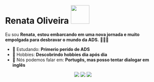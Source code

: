 # Renata Oliveira <img src="https://encrypted-tbn0.gstatic.com/images?q=tbn:ANd9GcS5jmeiHN_FLkRD38rct8Sd0R9yb386xVv1Oma5FN8mxRetwelqULMwyMP0aDdo_QMYhMc&usqp=CAU" width="60px">

Eu sou <strong>Renata</strong>, <strong>estou embarcando em uma nova jornada e muito empolgada para desbravar o mundo da ADS.</strong> 👨🏻‍💻 

- 🚀 Estudando: <strong>Primerio perído de ADS</strong> 
- 💬 Hobbies: <strong>Descobrindo hobbies dia após dia</strong>
- 📣 Nós podemos falar em: <strong>Portugês, mas posso tentar dialogar em inglês</strong>

<div align="center">

  <a href="#" alt="Gmail">
    <img src="https://img.shields.io/badge/-Gmail-FF0000?style=flat-square&labelColor=FF0000&logo=gmail&logoColor=white&link=LINK-DO-SEU-EMAIL"/></a>

  <a href="#" alt="Linkedin">
    <img src="https://img.shields.io/badge/-Linkedin-0e76a8?style=flat-square&logo=Linkedin&logoColor=white&link=LINK-DO-SEU-LINKEDIN" /></a>

  <a href="#" alt="Instagram">
    <img src="https://img.shields.io/badge/-Instagram-DF0174?style=flat-square&labelColor=DF0174&logo=instagram&logoColor=white&link=LINK-DO-SEU-INSTAGRAM"/></a>

</div>
